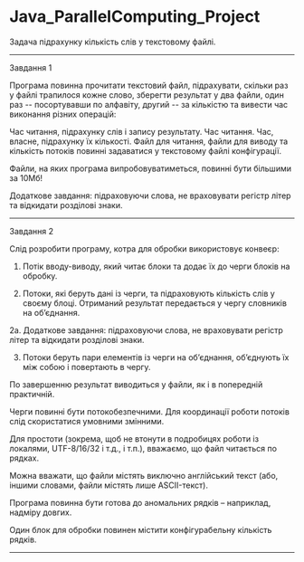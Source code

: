 # Java_ParallelComputing_Project

Задача підрахунку кількість слів у текстовому файлі.

---------------------------------------------------------------------------------------------------------

Завдання 1


Програма повинна прочитати текстовий файл, підрахувати, скільки раз у файлі трапилося кожне слово, зберегти результат у два файли, один раз -- посортувавши по алфавіту, другий -- за кількістю та вивести час виконання різних операцій:

Час читання, підрахунку слів і запису результату.
Час читання.
Час, власне, підрахунку їх кількості.
Файл для читання, файли для виводу та кількість потоків повинні задаватися у текстовому файлі конфігурації.

Файли, на яких програма випробовуватиметься, повинні бути більшими за 10Мб! 

Додаткове завдання: підраховуючи слова, не враховувати регістр літер та відкидати розділові знаки.

------------------------------------------------------------------------------------------------------------

Завдання 2


Слід розробити програму, котра для обробки використовує конвеєр:

1. Потік вводу-виводу, який читає блоки та додає їх до черги блоків на обробку.

2. Потоки, які беруть дані із черги, та підраховують кількість слів у своєму блоці. Отриманий результат передається у чергу словників на об’єднання.

2а. Додаткове завдання: підраховуючи слова, не враховувати регістр літер та відкидати розділові знаки.

3. Потоки беруть пари елементів із черги на об’єднання, об’єднують їх між собою і повертають в чергу.

По завершенню результат виводиться у файли, як і в попередній практичній. 

Черги повинні бути потокобезпечними. Для координації роботи потоків слід скористатися умовними змінними.

Для простоти (зокрема, щоб не втонути в подробицях роботи із локалями, UTF-8/16/32 і т.д., і т.п.), вважаємо, що файл читається по рядках. 

Можна вважати, що файли містять виключно англійський текст (або, іншими словами, файли містять лише ASCII-текст). 

Програма повинна бути готова до аномальних рядків – наприклад, надміру довгих. 

Один блок для обробки повинен містити конфігурабельну кількість рядків.

---------------------------------------------------------------------------------------------------------------------
